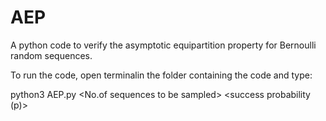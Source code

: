 # AEP
A python code to verify the asymptotic equipartition property for Bernoulli random sequences.

To run the code, open terminalin the folder containing the code and type:

python3 AEP.py <length of each random bernoulli sequence> <No.of sequences to be sampled> <success probability (p)>
